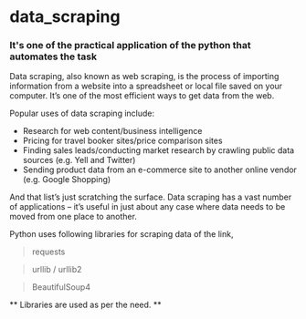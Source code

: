 # data_scraping

### It's one of the practical application of the python that automates the task
Data scraping, also known as web scraping, is the process of importing information from a website into a spreadsheet or local file saved on your computer. It’s one of the most efficient ways to get data from the web.

Popular uses of data scraping include:
  * Research for web content/business intelligence
  * Pricing for travel booker sites/price comparison sites
  * Finding sales leads/conducting market research by crawling public data sources (e.g. Yell and Twitter)
  * Sending product data from an e-commerce site to another online vendor (e.g. Google Shopping)

And that list’s just scratching the surface. Data scraping has a vast number of applications – it’s useful in just about any case where data needs to be moved from one place to another.

Python uses following libraries for scraping data of the link,
> requests

> urllib / urllib2

> BeautifulSoup4

** Libraries are used as per the need. **
